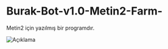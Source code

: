 # Burak-Bot-v1.0-Metin2-Farm-
Metin2 için yazılmış bir programdır.


![Açıklama]([https://resim-url.com/ornek.png](https://i.hizliresim.com/242wl45.png))
